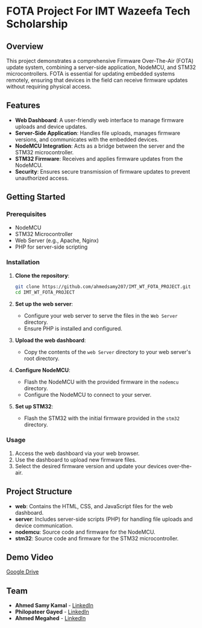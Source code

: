 # FOTA Project For IMT Wazeefa Tech Scholarship

## Overview

This project demonstrates a comprehensive Firmware Over-The-Air (FOTA) update system, combining a server-side application, NodeMCU, and STM32 microcontrollers. FOTA is essential for updating embedded systems remotely, ensuring that devices in the field can receive firmware updates without requiring physical access.

## Features

- **Web Dashboard**: A user-friendly web interface to manage firmware uploads and device updates.
- **Server-Side Application**: Handles file uploads, manages firmware versions, and communicates with the embedded devices.
- **NodeMCU Integration**: Acts as a bridge between the server and the STM32 microcontroller.
- **STM32 Firmware**: Receives and applies firmware updates from the NodeMCU.
- **Security**: Ensures secure transmission of firmware updates to prevent unauthorized access.

## Getting Started

### Prerequisites

- NodeMCU
- STM32 Microcontroller
- Web Server (e.g., Apache, Nginx)
- PHP for server-side scripting

### Installation

1. **Clone the repository**:
    ```bash
    git clone https://github.com/ahmedsamy207/IMT_WT_FOTA_PROJECT.git
    cd IMT_WT_FOTA_PROJECT
    ```

2. **Set up the web server**:
    - Configure your web server to serve the files in the `Web Server` directory.
    - Ensure PHP is installed and configured.

3. **Upload the web dashboard**:
    - Copy the contents of the `web Server` directory to your web server's root directory.

4. **Configure NodeMCU**:
    - Flash the NodeMCU with the provided firmware in the `nodemcu` directory.
    - Configure the NodeMCU to connect to your server.

5. **Set up STM32**:
    - Flash the STM32 with the initial firmware provided in the `stm32` directory.

### Usage

1. Access the web dashboard via your web browser.
2. Use the dashboard to upload new firmware files.
3. Select the desired firmware version and update your devices over-the-air.

## Project Structure

- **web**: Contains the HTML, CSS, and JavaScript files for the web dashboard.
- **server**: Includes server-side scripts (PHP) for handling file uploads and device communication.
- **nodemcu**: Source code and firmware for the NodeMCU.
- **stm32**: Source code and firmware for the STM32 microcontroller.
  
## Demo Video

[Google Drive](https://drive.google.com/file/d/1VjCncpm-L4wH0LUv51nTvP535gYxhjUJ/view?usp=drivesdk)

## Team

- **Ahmed Samy Kamal** - [LinkedIn](https://www.linkedin.com/in/ahmedsamy207)
- **Philopateer Gayed** - [LinkedIn](https://www.linkedin.com/in/philopateer-gayed-284873242/)
- **Ahmed Megahed** - [LinkedIn](https://linkedin.com/in/ahmed-megahed-351142196/)

